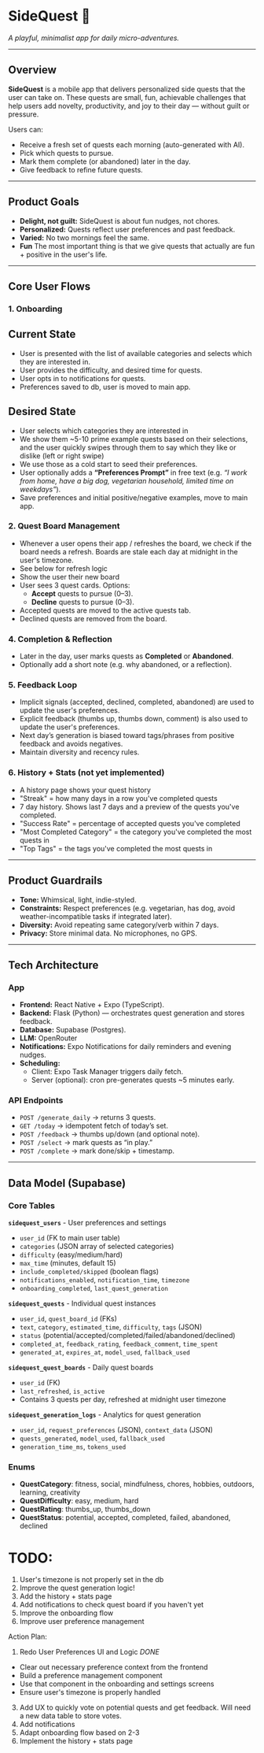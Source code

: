 # SideQuest 🎯

_A playful, minimalist app for daily micro-adventures._

---

## Overview

**SideQuest** is a mobile app that delivers personalized side quests that the user can take on. These quests are small, fun, achievable challenges that help users add novelty, productivity, and joy to their day — without guilt or pressure.

Users can:

- Receive a fresh set of quests each morning (auto-generated with AI).
- Pick which quests to pursue.
- Mark them complete (or abandoned) later in the day.
- Give feedback to refine future quests.

---

## Product Goals

- **Delight, not guilt:** SideQuest is about fun nudges, not chores.
- **Personalized:** Quests reflect user preferences and past feedback.
- **Varied:** No two mornings feel the same.
- **Fun** The most important thing is that we give quests that actually are fun + positive in the user's life.

---

## Core User Flows

### 1. Onboarding

## Current State

- User is presented with the list of available categories and selects which they are interested in.
- User provides the difficulty, and desired time for quests.
- User opts in to notifications for quests.
- Preferences saved to db, user is moved to main app.

## Desired State

- User selects which categories they are interested in
- We show them ~5-10 prime example quests based on their selections, and the user quickly swipes through them to say which they like or dislike (left or right swipe)
- We use those as a cold start to seed their preferences.
- User optionally adds a **“Preferences Prompt”** in free text (e.g. _“I work from home, have a big dog, vegetarian household, limited time on weekdays”_).
- Save preferences and initial positive/negative examples, move to main app.

### 2. Quest Board Management

- Whenever a user opens their app / refreshes the board, we check if the board needs a refresh. Boards are stale each day at midnight in the user's timezone.
- See below for refresh logic
- Show the user their new board
- User sees 3 quest cards. Options:
  - **Accept** quests to pursue (0–3).
  - **Decline** quests to pursue (0–3).
- Accepted quests are moved to the active quests tab.
- Declined quests are removed from the board.

### 4. Completion & Reflection

- Later in the day, user marks quests as **Completed** or **Abandoned**.
- Optionally add a short note (e.g. why abandoned, or a reflection).

### 5. Feedback Loop

- Implicit signals (accepted, declined, completed, abandoned) are used to update the user's preferences.
- Explicit feedback (thumbs up, thumbs down, comment) is also used to update the user's preferences.
- Next day’s generation is biased toward tags/phrases from positive feedback and avoids negatives.
- Maintain diversity and recency rules.

### 6. History + Stats (not yet implemented)

- A history page shows your quest history
- "Streak" = how many days in a row you've completed quests
- 7 day history. Shows last 7 days and a preview of the quests you've completed.
- "Success Rate" = percentage of accepted quests you've completed
- "Most Completed Category" = the category you've completed the most quests in
- "Top Tags" = the tags you've completed the most quests in

---

## Product Guardrails

- **Tone:** Whimsical, light, indie-styled.
- **Constraints:** Respect preferences (e.g. vegetarian, has dog, avoid weather-incompatible tasks if integrated later).
- **Diversity:** Avoid repeating same category/verb within 7 days.
- **Privacy:** Store minimal data. No microphones, no GPS.

---

## Tech Architecture

### App

- **Frontend:** React Native + Expo (TypeScript).
- **Backend:** Flask (Python) — orchestrates quest generation and stores feedback.
- **Database:** Supabase (Postgres).
- **LLM:** OpenRouter
- **Notifications:** Expo Notifications for daily reminders and evening nudges.
- **Scheduling:**
  - Client: Expo Task Manager triggers daily fetch.
  - Server (optional): cron pre-generates quests ~5 minutes early.

### API Endpoints

- `POST /generate_daily` → returns 3 quests.
- `GET /today` → idempotent fetch of today’s set.
- `POST /feedback` → thumbs up/down (and optional note).
- `POST /select` → mark quests as “in play.”
- `POST /complete` → mark done/skip + timestamp.

---

## Data Model (Supabase)

### Core Tables

**`sidequest_users`** - User preferences and settings

- `user_id` (FK to main user table)
- `categories` (JSON array of selected categories)
- `difficulty` (easy/medium/hard)
- `max_time` (minutes, default 15)
- `include_completed/skipped` (boolean flags)
- `notifications_enabled`, `notification_time`, `timezone`
- `onboarding_completed`, `last_quest_generation`

**`sidequest_quests`** - Individual quest instances

- `user_id`, `quest_board_id` (FKs)
- `text`, `category`, `estimated_time`, `difficulty`, `tags` (JSON)
- `status` (potential/accepted/completed/failed/abandoned/declined)
- `completed_at`, `feedback_rating`, `feedback_comment`, `time_spent`
- `generated_at`, `expires_at`, `model_used`, `fallback_used`

**`sidequest_quest_boards`** - Daily quest boards

- `user_id` (FK)
- `last_refreshed`, `is_active`
- Contains 3 quests per day, refreshed at midnight user timezone

**`sidequest_generation_logs`** - Analytics for quest generation

- `user_id`, `request_preferences` (JSON), `context_data` (JSON)
- `quests_generated`, `model_used`, `fallback_used`
- `generation_time_ms`, `tokens_used`

### Enums

- **QuestCategory**: fitness, social, mindfulness, chores, hobbies, outdoors, learning, creativity
- **QuestDifficulty**: easy, medium, hard
- **QuestRating**: thumbs_up, thumbs_down
- **QuestStatus**: potential, accepted, completed, failed, abandoned, declined

# TODO:

1. User's timezone is not properly set in the db
2. Improve the quest generation logic!
3. Add the history + stats page
4. Add notifications to check quest board if you haven't yet
5. Improve the onboarding flow
6. Improve user preference management

Action Plan:

1. Redo User Preferences UI and Logic _DONE_

- Clear out necessary preference context from the frontend
- Build a preference management component
- Use that component in the onboarding and settings screens
- Ensure user's timezone is properly handled

3. Add UX to quickly vote on potential quests and get feedback. Will need a new data table to store votes.
4. Add notifications
5. Adapt onboarding flow based on 2-3
6. Implement the history + stats page

